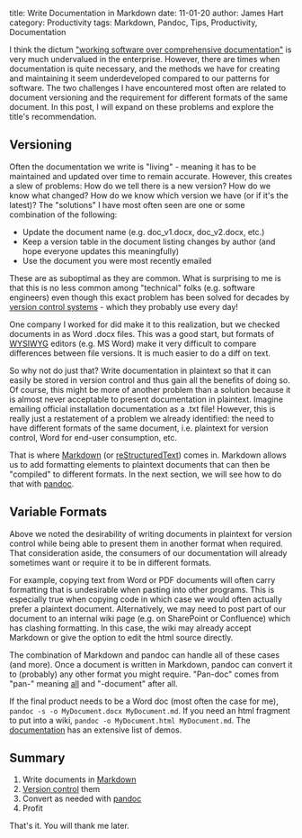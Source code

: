 title: Write Documentation in Markdown
date: 11-01-20
author: James Hart
category: Productivity
tags: Markdown, Pandoc, Tips, Productivity, Documentation

I think the dictum ["working software over comprehensive documentation"](https://agilemanifesto.org/) is very much undervalued in the enterprise.
However, there are times when documentation is quite necessary, and the methods we have for creating and maintaining it seem underdeveloped compared to our patterns for software.
The two challenges I have encountered most often are related to document versioning and the requirement for different formats of the same document.
In this post, I will expand on these problems and explore the title's recommendation.

## Versioning

Often the documentation we write is "living" - meaning it has to be maintained and updated over time to remain accurate.
However, this creates a slew of problems: How do we tell there is a new version? How do we know what changed? How do we know which version we have (or if it's the latest)?
The "solutions" I have most often seen are one or some combination of the following:

- Update the document name (e.g. doc_v1.docx, doc_v2.docx, etc.)
- Keep a version table in the document listing changes by author (and hope everyone updates this meaningfully)
- Use the document you were most recently emailed

These are as suboptimal as they are common.
What is surprising to me is that this is no less common among "technical" folks (e.g. software engineers) even though this exact problem has been solved for decades by [version control systems](https://en.wikipedia.org/wiki/Version_control) - which they probably use every day!

One company I worked for did make it to this realization, but we checked documents in as Word .docx files.
This was a good start, but formats of [WYSIWYG](https://en.wikipedia.org/wiki/WYSIWYG) editors (e.g. MS Word) make it very difficult to compare differences between file versions.
It is much easier to do a diff on text.

So why not do just that?
Write documentation in plaintext so that it can easily be stored in version control and thus gain all the benefits of doing so.
Of course, this might be more of another problem than a solution because it is almost never acceptable to present documentation in plaintext.
Imagine emailing official installation documentation as a .txt file!
However, this is really just a restatement of a problem we already identified: the need to have different formats of the same document, i.e. plaintext for version control, Word for end-user consumption, etc.

That is where [Markdown](https://www.markdownguide.org/getting-started/) (or [reStructuredText](https://www.writethedocs.org/guide/writing/reStructuredText/)) comes in.
Markdown allows us to add formatting elements to plaintext documents that can then be "compiled" to different formats.
In the next section, we will see how to do that with [pandoc](https://pandoc.org/).

## Variable Formats

Above we noted the desirability of writing documents in plaintext for version control while being able to present them in another format when required.
That consideration aside, the consumers of our documentation will already sometimes want or require it to be in different formats.

For example, copying text from Word or PDF documents will often carry formatting that is undesirable when pasting into other programs.
This is especially true when copying code in which case we would often actually prefer a plaintext document.
Alternatively, we may need to post part of our document to an internal wiki page (e.g. on SharePoint or Confluence) which has clashing formatting.
In this case, the wiki may already accept Markdown or give the option to edit the html source directly.

The combination of Markdown and pandoc can handle all of these cases (and more).
Once a document is written in Markdown, pandoc can convert it to (probably) any other format you might require.
"Pan-doc" comes from "pan-" meaning [all](https://www.merriam-webster.com/dictionary/pan) and "-document" after all.

If the final product needs to be a Word doc (most often the case for me), `pandoc -s -o MyDocument.docx MyDocument.md`.
If you need an html fragment to put into a wiki, `pandoc -o MyDocument.html MyDocument.md`.
The [documentation](https://pandoc.org/demos.html) has an extensive list of demos.

## Summary

1. Write documents in [Markdown](https://www.markdownguide.org/getting-started/)
2. [Version control](https://git-scm.com/) them
3. Convert as needed with [pandoc](https://pandoc.org/)
4. Profit

That's it.
You will thank me later.

